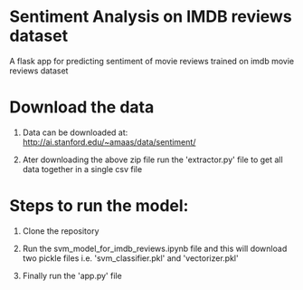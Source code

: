 # Sentiment Analysis on IMDB reviews dataset
A flask app for predicting sentiment of movie reviews trained on imdb movie reviews dataset 

# Download the data
1. Data can be downloaded at: http://ai.stanford.edu/~amaas/data/sentiment/

2. Ater downloading the above zip file run the 'extractor.py' file to get all data together in a single csv file

# Steps to run the model:
1. Clone the repository 

2. Run the svm_model_for_imdb_reviews.ipynb file and this will download two pickle files i.e. 'svm_classifier.pkl' and 'vectorizer.pkl' 

3. Finally run the 'app.py' file




